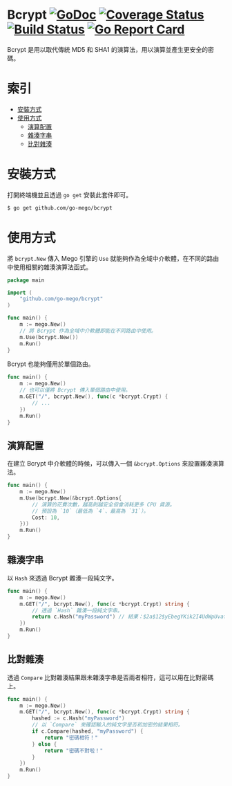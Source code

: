# Bcrypt [![GoDoc](https://godoc.org/github.com/go-mego/bcrypt?status.svg)](https://godoc.org/github.com/go-mego/bcrypt) [![Coverage Status](https://coveralls.io/repos/github/go-mego/bcrypt/badge.svg?branch=master)](https://coveralls.io/github/go-mego/bcrypt?branch=master) [![Build Status](https://travis-ci.org/go-mego/bcrypt.svg?branch=master)](https://travis-ci.org/go-mego/bcrypt) [![Go Report Card](https://goreportcard.com/badge/github.com/go-mego/bcrypt)](https://goreportcard.com/report/github.com/go-mego/bcrypt)

Bcrypt 是用以取代傳統 MD5 和 SHA1 的演算法，用以演算並產生更安全的密碼。

# 索引

* [安裝方式](#安裝方式)
* [使用方式](#使用方式)
    * [演算配置](#演算配置)
	* [雜湊字串](#雜湊字串)
	* [比對雜湊](#比對雜湊)

# 安裝方式

打開終端機並且透過 `go get` 安裝此套件即可。

```bash
$ go get github.com/go-mego/bcrypt
```

# 使用方式

將 `bcrypt.New` 傳入 Mego 引擎的 `Use` 就能夠作為全域中介軟體，在不同的路由中使用相關的雜湊演算法函式。

```go
package main

import (
	"github.com/go-mego/bcrypt"
)

func main() {
	m := mego.New()
	// 將 Bcrypt 作為全域中介軟體即能在不同路由中使用。
	m.Use(bcrypt.New())
	m.Run()
}
```

Bcrypt 也能夠僅用於單個路由。

```go
func main() {
	m := mego.New()
	// 也可以僅將 Bcrypt 傳入單個路由中使用。
	m.GET("/", bcrypt.New(), func(c *bcrypt.Crypt) {
		// ...
	})
	m.Run()
}
```

## 演算配置

在建立 Bcrypt 中介軟體的時候，可以傳入一個 `&bcrypt.Options` 來設置雜湊演算法。

```go
func main() {
	m := mego.New()
	m.Use(bcrypt.New(&bcrypt.Options{
		// 演算的花費次數，越高則越安全但會消耗更多 CPU 資源。
		// 預設為 `10`（最低為 `4`、最高為 `31`）。
		Cost: 10,
	}))
	m.Run()
}
```

## 雜湊字串

以 `Hash` 來透過 Bcrypt 雜湊一段純文字。

```go
func main() {
	m := mego.New()
	m.GET("/", bcrypt.New(), func(c *bcrypt.Crypt) string {
		// 透過 `Hash` 雜湊一段純文字串。
		return c.Hash("myPassword") // 結果：$2a$12$yEbegYKik2I4UdWpUvafsu...
	})
	m.Run()
}
```

## 比對雜湊

透過 `Compare` 比對雜湊結果跟未雜湊字串是否兩者相符，這可以用在比對密碼上。

```go
func main() {
	m := mego.New()
	m.GET("/", bcrypt.New(), func(c *bcrypt.Crypt) string {
		hashed := c.Hash("myPassword")
		// 以 `Compare` 來確認輸入的純文字是否和加密的結果相符。
		if c.Compare(hashed, "myPassword") {
			return "密碼相符！"
		} else {
			return "密碼不對啦！"
		}
	})
	m.Run()
}
```